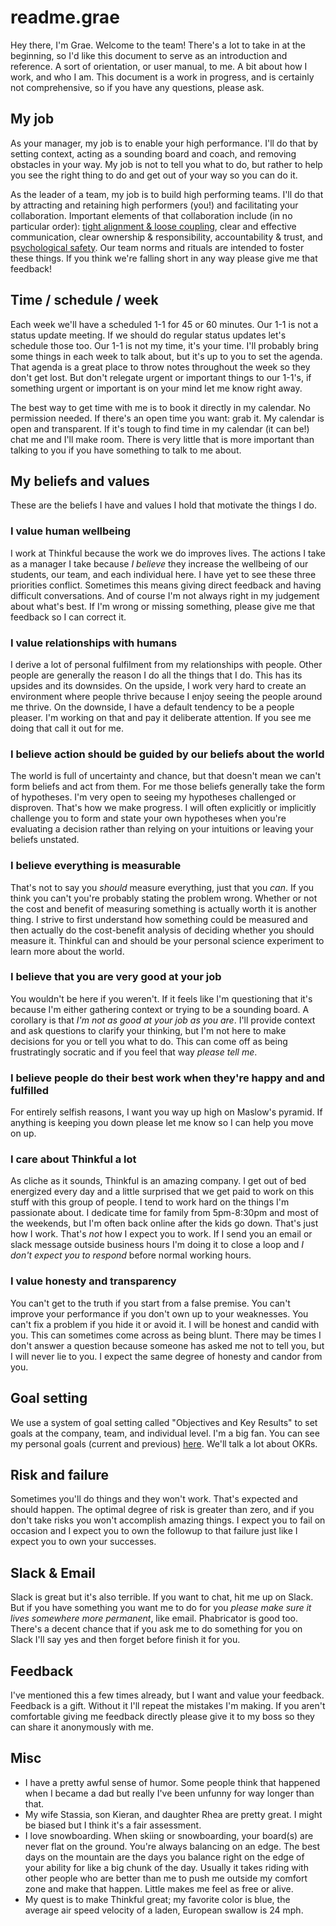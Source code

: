 # readme.grae
Hey there, I'm Grae.  Welcome to the team!  There's a lot to take in at the beginning, so I'd like this document to serve as an introduction and reference.  A sort of orientation, or user manual, to me.  A bit about how I work, and who I am.  This document is a work in progress, and is certainly not comprehensive, so if you have any questions, please ask. 


## My job
As your manager, my job is to enable your high performance. I'll do that by setting context, acting as a sounding board and coach, and removing obstacles in your way. My job is not to tell you what to do, but rather to help you see the right thing to do and get out of your way so you can do it.

As the leader of a team, my job is to build high performing teams. I'll do that by attracting and retaining high performers (you!) and facilitating your collaboration. Important elements of that collaboration include (in no particular order): [tight alignment & loose coupling](https://medium.com/productmanagement101/spotify-squad-framework-part-i-8f74bcfcd761), clear and effective communication, clear ownership & responsibility, accountability & trust, and [psychological safety](https://rework.withgoogle.com/guides/understanding-team-effectiveness/steps/foster-psychological-safety/). Our team norms and rituals are intended to foster these things. If you think we're falling short in any way please give me that feedback!


## Time / schedule / week
Each week we'll have a scheduled 1-1 for 45 or 60 minutes. Our 1-1 is not a status update meeting. If we should do regular status updates let's schedule those too. Our 1-1 is not my time, it's your time. I'll probably bring some things in each week to talk about, but it's up to you to set the agenda. That agenda is a great place to throw notes throughout the week so they don't get lost. But don't relegate urgent or important things to our 1-1's, if something urgent or important is on your mind let me know right away.

The best way to get time with me is to book it directly in my calendar. No permission needed. If there's an open time you want: grab it. My calendar is open and transparent. If it's tough to find time in my calendar (it can be!) chat me and I'll make room. There is very little that is more important than talking to you if you have something to talk to me about.


## My beliefs and values
These are the beliefs I have and values I hold that motivate the things I do.

### I value human wellbeing
 I work at Thinkful because the work we do improves lives. The actions I take as a manager I take because _I believe_ they increase the wellbeing of our students, our team, and each individual here. I have yet to see these three priorities conflict. Sometimes this means giving direct feedback and having difficult conversations. And of course I'm not always right in my judgement about what's best. If I'm wrong or missing something, please give me that feedback so I can correct it.

### I value relationships with humans
I derive a lot of personal fulfilment from my relationships with people. Other people are generally the reason I do all the things that I do. This has its upsides and its downsides. On the upside, I work very hard to create an environment where people thrive because I enjoy seeing the people around me thrive. On the downside, I have a default tendency to be a people pleaser. I'm working on that and pay it deliberate attention. If you see me doing that call it out for me.

### I believe action should be guided by our beliefs about the world
The world is full of uncertainty and chance, but that doesn't mean we can't form beliefs and act from them. For me those beliefs generally take the form of hypotheses. I'm very open to seeing my hypotheses challenged or disproven. That's how we make progress. I will often explicitly or implicitly challenge you to form and state your own hypotheses when you're evaluating a decision rather than relying on your intuitions or leaving your beliefs unstated.

### I believe everything is measurable
That's not to say you _should_ measure everything, just that you _can_. If you think you can't you're probably stating the problem wrong. Whether or not the cost and benefit of measuring something is actually worth it is another thing. I strive to first understand how something could be measured and then actually do the cost-benefit analysis of deciding whether you should measure it. Thinkful can and should be your personal science experiment to learn more about the world.

### I believe that you are very good at your job
You wouldn't be here if you weren't. If it feels like I'm questioning that it's because I'm either gathering context or trying to be a sounding board. A corollary is that _I'm not as good at your job as you are_. I'll provide context and ask questions to clarify your thinking, but I'm not here to make decisions for you or tell you what to do. This can come off as being frustratingly socratic and if you feel that way _please tell me_.

### I believe people do their best work when they're happy and and fulfilled
For entirely selfish reasons, I want you way up high on Maslow's pyramid. If anything is keeping you down please let me know so I can help you move on up.

### I care about Thinkful a lot
As cliche as it sounds, Thinkful is an amazing company. I get out of bed energized every day and a little surprised that we get paid to work on this stuff with this group of people. I tend to work hard on the things I'm passionate about. I dedicate time for family from 5pm-8:30pm and most of the weekends, but I'm often back online after the kids go down. That's just how I work. That's _not_ how I expect you to work. If I send you an email or slack message outside business hours I'm doing it to close a loop and _I don't expect you to respond_ before normal working hours.

### I value honesty and transparency
You can't get to the truth if you start from a false premise. You can't improve your performance if you don't own up to your weaknesses. You can't fix a problem if you hide it or avoid it. I will be honest and candid with you. This can sometimes come across as being blunt. There may be times I don't answer a question because someone has asked me not to tell you, but I will never lie to you. I expect the same degree of honesty and candor from you.


## Goal setting
We use a system of goal setting called "Objectives and Key Results" to set goals at the company, team, and individual level. I'm a big fan. You can see my personal goals (current and previous) [here](https://docs.google.com/document/d/1CNF4NGmudq5ezJ6mFATY3n0vEZ_cHGOMnZBilqG1G9o/edit#). We'll talk a lot about OKRs.


## Risk and failure
Sometimes you'll do things and they won't work. That's expected and should happen. The optimal degree of risk is greater than zero, and if you don't take risks you won't accomplish amazing things. I expect you to fail on occasion and I expect you to own the followup to that failure just like I expect you to own your successes.


## Slack & Email
Slack is great but it's also terrible. If you want to chat, hit me up on Slack. But if you have something you want me to do for you _please make sure it lives somewhere more permanent_, like email. Phabricator is good too. There's a decent chance that if you ask me to do something for you on Slack I'll say yes and then forget before finish it for you.


## Feedback
I've mentioned this a few times already, but I want and value your feedback. Feedback is a gift. Without it I'll repeat the mistakes I'm making. If you aren't comfortable giving me feedback directly please give it to my boss so they can share it anonymously with me.


## Misc

  * I have a pretty awful sense of humor. Some people think that happened when I became a dad but really I've been unfunny for way longer than that.
  * My wife Stassia, son Kieran, and daughter Rhea are pretty great. I might be biased but I think it's a fair assessment. 
  * I love snowboarding. When skiing or snowboarding, your board(s) are never flat on the ground. You're always balancing on an edge. The best days on the mountain are the days you balance right on the edge of your ability for like a big chunk of the day. Usually it takes riding with other people who are better than me to push me outside my comfort zone and make that happen. Little makes me feel as free or alive.
  * My quest is to make Thinkful great; my favorite color is blue, the average air speed velocity of a laden, European swallow is 24 mph.



